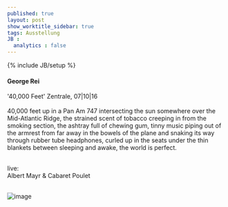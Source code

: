 ```yaml
---
published: true
layout: post
show_worktitle_sidebar: true
tags: Ausstellung
JB :
  analytics : false
---
```


{% include JB/setup %}




<p>
<h4>George Rei</h4>
'40,000 Feet' Zentrale, 07|10|16
<br /><br />
40,000 feet up in a Pan Am 747 intersecting the sun somewhere over the Mid-Atlantic Ridge, the strained scent of tobacco creeping in from the smoking section, the ashtray full of chewing gum, tinny music piping out of the armrest from far away in the bowels of the plane and snaking its way through rubber tube headphones, curled up in the seats under the thin blankets between sleeping and awake, the world is perfect.
<br /><br />

<p style="font-size:14px">
live:<br />
Albert Mayr & Cabaret Poulet
</p>
<br />
<img src="{{ site.url }}/images/george_rei.jpg" alt="image">
<br /><br />


</p>



